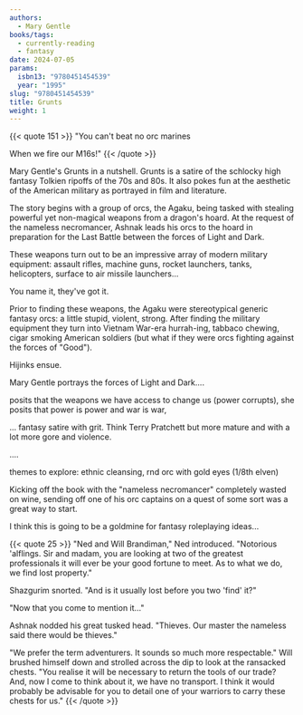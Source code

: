 ```yaml
---
authors:
  - Mary Gentle
books/tags:
  - currently-reading
  - fantasy
date: 2024-07-05
params:
  isbn13: "9780451454539"
  year: "1995"
slug: "9780451454539"
title: Grunts
weight: 1
---
```


{{< quote 151 >}}
"You can't beat no orc marines

When we fire our M16s!"
{{< /quote >}}

Mary Gentle's Grunts in a nutshell. Grunts is a satire of the schlocky high fantasy Tolkien ripoffs of the 70s and 80s. It also pokes fun at the aesthetic of the American military as portrayed in film and literature.

The story begins with a group of orcs, the Agaku, being tasked with stealing powerful yet non-magical weapons from a dragon's hoard. At the request of the nameless necromancer, Ashnak leads his orcs to the hoard in preparation for the Last Battle between the forces of Light and Dark.

These weapons turn out to be an impressive array of modern military equipment: assault rifles, machine guns, rocket launchers, tanks, helicopters, surface to air missile launchers...

You name it, they've got it.

Prior to finding these weapons, the Agaku were stereotypical generic fantasy orcs: a little stupid, violent, strong. After finding the military equipment they turn into Vietnam War-era hurrah-ing, tabbaco chewing, cigar smoking American soldiers (but what if they were orcs fighting against the forces of "Good").

Hijinks ensue.

Mary Gentle portrays the forces of Light and Dark....


 posits that the weapons we have access to change us (power corrupts), she posits that power is power and war is war,

... fantasy satire with grit. Think Terry Pratchett but more mature and with a lot more gore and violence.

....

themes to explore: ethnic cleansing,  rnd orc with gold eyes (1/8th elven)

<!--more-->

Kicking off the book with the "nameless necromancer" completely wasted on wine, sending off one of his orc captains on a quest of some sort was a great way to start.

I think this is going to be a goldmine for fantasy roleplaying ideas...

{{< quote 25 >}} "Ned and Will Brandiman," Ned introduced. "Notorious 'alflings. Sir and madam, you are looking at two of the greatest professionals it will ever be your good fortune to meet. As to what we do, we find lost property."

Shazgurim snorted. "And is it usually lost before you two 'find' it?"

"Now that you come to mention it…"

Ashnak nodded his great tusked head. "Thieves. Our master the nameless said there would be thieves."

"We prefer the term adventurers. It sounds so much more respectable." Will brushed himself down and strolled across the dip to look at the ransacked chests. "You realise it will be necessary to return the tools of our trade? And, now I come to think about it, we have no transport. I think it would probably be advisable for you to detail one of your warriors to carry these chests for us." {{< /quote >}}
